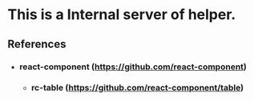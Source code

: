 This is a Internal server of helper.
=============
References
-------------
* ### react-component (https://github.com/react-component)
  - ### rc-table (https://github.com/react-component/table)
